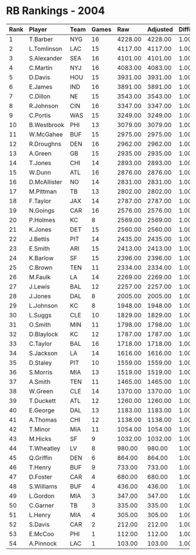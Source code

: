 # RB Rankings - 2004

| Rank | Player       | Team | Games | Raw     | Adjusted | Difficulty | Avg/Game | Typical | Consistency | Trend    |
| :----| :------------| :----| :-----| :-------| :--------| :----------| :--------| :-------| :-----------| :--------|
| 1    | T.Barber     | NYG  | 16    | 4228.00 | 4228.00  | 1.000      | 264.25   | 272.00  | 7/0/9       | +61.8%   |
| 2    | L.Tomlinson  | LAC  | 15    | 4117.00 | 4117.00  | 1.000      | 274.47   | 275.50  | 5/3/7       | +49.5%   |
| 3    | S.Alexander  | SEA  | 16    | 4101.00 | 4101.00  | 1.000      | 256.31   | 278.00  | 9/2/5       | +97.8%   |
| 4    | C.Martin     | NYJ  | 16    | 4083.00 | 4083.00  | 1.000      | 255.19   | 250.50  | 7/1/8       | +92.5%   |
| 5    | D.Davis      | HOU  | 15    | 3931.00 | 3931.00  | 1.000      | 262.07   | 273.00  | 5/4/6       | +98.7%   |
| 6    | E.James      | IND  | 16    | 3891.00 | 3891.00  | 1.000      | 243.19   | 260.00  | 9/0/7       | +62.7%   |
| 7    | C.Dillon     | NE   | 15    | 3543.00 | 3543.00  | 1.000      | 236.20   | 238.00  | 5/3/7       | +44.7%   |
| 8    | R.Johnson    | CIN  | 16    | 3347.00 | 3347.00  | 1.000      | 209.19   | 206.00  | 8/1/7       | +77.8%   |
| 9    | C.Portis     | WAS  | 15    | 3249.00 | 3249.00  | 1.000      | 216.60   | 237.00  | 9/0/6       | +108.0%  |
| 10   | B.Westbrook  | PHI  | 13    | 3079.00 | 3079.00  | 1.000      | 236.85   | 241.50  | 7/2/4       | +82.5%   |
| 11   | W.McGahee    | BUF  | 15    | 2975.00 | 2975.00  | 1.000      | 198.33   | 193.50  | 7/0/8       | +233.7%  |
| 12   | R.Droughns   | DEN  | 16    | 2962.00 | 2962.00  | 1.000      | 185.12   | 205.00  | 7/2/7       | +267.2%  |
| 13   | A.Green      | GB   | 15    | 2935.00 | 2935.00  | 1.000      | 195.67   | 171.00  | 4/3/8       | +133.9%  |
| 14   | T.Jones      | CHI  | 14    | 2893.00 | 2893.00  | 1.000      | 206.64   | 222.50  | 9/0/5       | +94.0%   |
| 15   | W.Dunn       | ATL  | 16    | 2876.00 | 2876.00  | 1.000      | 179.75   | 180.00  | 7/1/8       | +80.3%   |
| 16   | D.McAllister | NO   | 14    | 2831.00 | 2831.00  | 1.000      | 202.21   | 210.50  | 5/3/6       | +91.6%   |
| 17   | M.Pittman    | TB   | 13    | 2802.00 | 2802.00  | 1.000      | 215.54   | 217.00  | 8/0/5       | +86.0%   |
| 18   | F.Taylor     | JAX  | 14    | 2787.00 | 2787.00  | 1.000      | 199.07   | 222.00  | 8/1/5       | +70.3%   |
| 19   | N.Goings     | CAR  | 16    | 2576.00 | 2576.00  | 1.000      | 161.00   | 150.50  | 9/0/7       | +333.3%  |
| 20   | P.Holmes     | KC   | 8     | 2569.00 | 2569.00  | 1.000      | 321.12   | 350.00  | 5/0/3       | INACTIVE |
| 21   | K.Jones      | DET  | 15    | 2560.00 | 2560.00  | 1.000      | 170.67   | 183.50  | 9/1/5       | +157.1%  |
| 22   | J.Bettis     | PIT  | 14    | 2435.00 | 2435.00  | 1.000      | 173.93   | 187.00  | 8/0/6       | +157.0%  |
| 23   | E.Smith      | ARI  | 15    | 2413.00 | 2413.00  | 1.000      | 160.87   | 155.50  | 6/3/6       | +81.8%   |
| 24   | K.Barlow     | SF   | 15    | 2396.00 | 2396.00  | 1.000      | 159.73   | 164.00  | 7/2/6       | +96.6%   |
| 25   | C.Brown      | TEN  | 11    | 2334.00 | 2334.00  | 1.000      | 212.18   | 213.50  | 6/1/4       | INACTIVE |
| 26   | M.Faulk      | LA   | 14    | 2269.00 | 2269.00  | 1.000      | 162.07   | 166.00  | 6/2/6       | +110.8%  |
| 27   | J.Lewis      | BAL  | 12    | 2257.00 | 2257.00  | 1.000      | 188.08   | 192.00  | 5/1/6       | +116.5%  |
| 28   | J.Jones      | DAL  | 8     | 2005.00 | 2005.00  | 1.000      | 250.62   | 271.50  | 5/0/3       | +149.9%  |
| 29   | L.Johnson    | KC   | 8     | 1948.00 | 1948.00  | 1.000      | 243.50   | 248.00  | 3/1/4       | +158.1%  |
| 30   | L.Suggs      | CLE  | 10    | 1829.00 | 1829.00  | 1.000      | 182.90   | 186.50  | 5/1/4       | +81.4%   |
| 31   | O.Smith      | MIN  | 11    | 1798.00 | 1798.00  | 1.000      | 163.45   | 158.00  | 5/0/6       | +125.0%  |
| 32   | D.Blaylock   | KC   | 12    | 1787.00 | 1787.00  | 1.000      | 148.92   | 130.50  | 6/0/6       | INACTIVE |
| 33   | C.Taylor     | BAL  | 16    | 1718.00 | 1718.00  | 1.000      | 107.38   | 105.50  | 9/1/6       | +415.8%  |
| 34   | S.Jackson    | LA   | 14    | 1616.00 | 1616.00  | 1.000      | 115.43   | 102.50  | 6/1/7       | +240.3%  |
| 35   | D.Staley     | PIT  | 10    | 1559.00 | 1559.00  | 1.000      | 155.90   | 160.00  | 4/1/5       | +68.3%   |
| 36   | S.Morris     | MIA  | 13    | 1519.00 | 1519.00  | 1.000      | 116.85   | 104.00  | 5/0/8       | +510.5%  |
| 37   | A.Smith      | TEN  | 11    | 1465.00 | 1465.00  | 1.000      | 133.18   | 131.00  | 6/0/5       | +167.5%  |
| 38   | W.Green      | CLE  | 14    | 1370.00 | 1370.00  | 1.000      | 97.86    | 102.50  | 7/1/6       | +326.9%  |
| 39   | T.Duckett    | ATL  | 12    | 1260.00 | 1260.00  | 1.000      | 105.00   | 108.00  | 8/0/4       | +206.5%  |
| 40   | E.George     | DAL  | 13    | 1183.00 | 1183.00  | 1.000      | 91.00    | 78.00   | 7/0/6       | +456.1%  |
| 41   | A.Thomas     | CHI  | 12    | 1138.00 | 1138.00  | 1.000      | 94.83    | 111.50  | 8/0/4       | +553.6%  |
| 42   | T.Minor      | MIA  | 11    | 1054.00 | 1054.00  | 1.000      | 95.82    | 93.50   | 6/0/5       | +150.6%  |
| 43   | M.Hicks      | SF   | 9     | 1032.00 | 1032.00  | 1.000      | 114.67   | 90.50   | 3/2/4       | +289.1%  |
| 44   | T.Wheatley   | LV   | 8     | 980.00  | 980.00   | 1.000      | 122.50   | 151.00  | 6/0/2       | INACTIVE |
| 45   | Q.Griffin    | DEN  | 6     | 864.00  | 864.00   | 1.000      | 144.00   | 119.00  | 3/0/3       | INACTIVE |
| 46   | T.Henry      | BUF  | 9     | 733.00  | 733.00   | 1.000      | 81.44    | 91.50   | 6/0/3       | INACTIVE |
| 47   | D.Foster     | CAR  | 4     | 680.00  | 680.00   | 1.000      | 170.00   | 197.50  | 2/0/2       | INACTIVE |
| 48   | S.Williams   | BUF  | 4     | 436.00  | 436.00   | 1.000      | 109.00   | 145.50  | 2/1/1       | N/A      |
| 49   | L.Gordon     | MIA  | 3     | 347.00  | 347.00   | 1.000      | 115.67   | 115.67  | 1/0/2       | INACTIVE |
| 50   | C.Garner     | TB   | 3     | 335.00  | 335.00   | 1.000      | 111.67   | 111.67  | 2/0/1       | INACTIVE |
| 51   | L.Henry      | MIA  | 4     | 305.00  | 305.00   | 1.000      | 76.25    | 100.00  | 2/1/1       | INACTIVE |
| 52   | S.Davis      | CAR  | 2     | 212.00  | 212.00   | 1.000      | 106.00   | 106.00  | 1/0/1       | INACTIVE |
| 53   | E.McCoo      | PHI  | 1     | 112.00  | 112.00   | 1.000      | 112.00   | 112.00  | 0/1/0       | N/A      |
| 54   | A.Pinnock    | LAC  | 1     | 103.00  | 103.00   | 1.000      | 103.00   | 103.00  | 0/1/0       | N/A      |

